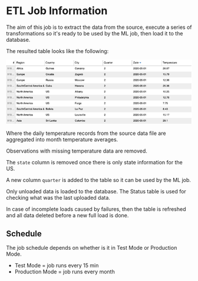 # ETL Job Information

The aim of this job is to extract the data from the source, execute a series of transformations so it's ready to be used by the ML job, then load it to the database.

The resulted table looks like the following:

![TemperatureETL](../../Images/TemperatureETL.png?raw=true "Temperature ETL")

Where the daily temperature records from the source data file are aggregated into month temperature averages.

Observations with missing temperature data are removed.

The `state` column is removed once there is only state information for the US.

A new column `quarter` is added to the table so it can be used by the ML job.

Only unloaded data is loaded to the database. The Status table is used for checking what was the last uploaded data.

In case of incomplete loads caused by failures, then the table is refreshed and all data deleted before a new full load is done.

## Schedule

The job schedule depends on whether is it in Test Mode or Production Mode.
- Test Mode = job runs every 15 min
- Production Mode = job runs every month